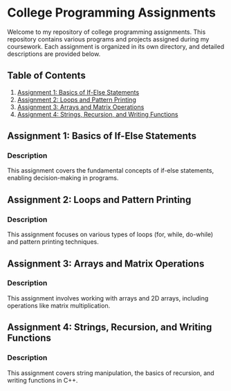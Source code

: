 # College Programming Assignments

Welcome to my repository of college programming assignments. This repository contains various programs and projects assigned during my coursework. Each assignment is organized in its own directory, and detailed descriptions are provided below.

## Table of Contents

1. [Assignment 1: Basics of If-Else Statements](#assignment-1-basics-of-if-else-statements)
2. [Assignment 2: Loops and Pattern Printing](#assignment-2-loops-and-pattern-printing)
3. [Assignment 3: Arrays and Matrix Operations](#assignment-3-arrays-and-matrix-operations)
4. [Assignment 4: Strings, Recursion, and Writing Functions](#assignment-4-strings-recursion-and-writing-functions)

## Assignment 1: Basics of If-Else Statements

### Description
This assignment covers the fundamental concepts of if-else statements, enabling decision-making in programs.

## Assignment 2: Loops and Pattern Printing

### Description
This assignment focuses on various types of loops (for, while, do-while) and pattern printing techniques.

## Assignment 3: Arrays and Matrix Operations

### Description
This assignment involves working with arrays and 2D arrays, including operations like matrix multiplication.

## Assignment 4: Strings, Recursion, and Writing Functions

### Description
This assignment covers string manipulation, the basics of recursion, and writing functions in C++.
